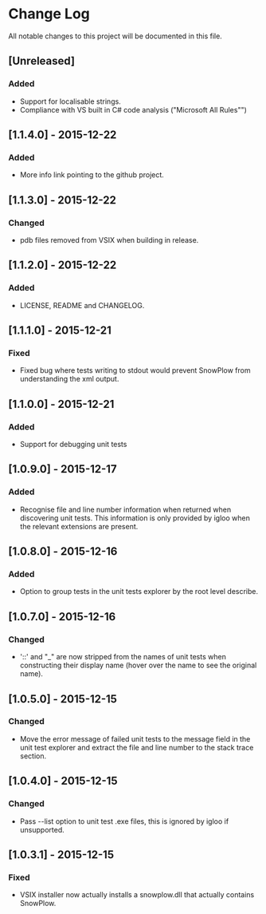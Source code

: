 # Change Log
All notable changes to this project will be documented in this file.

## [Unreleased]
### Added
 - Support for localisable strings.
 - Compliance with VS built in C# code analysis ("Microsoft All Rules"")

## [1.1.4.0] - 2015-12-22
### Added
 - More info link pointing to the github project.

## [1.1.3.0] - 2015-12-22
### Changed
 - pdb files removed from VSIX when building in release.

## [1.1.2.0] - 2015-12-22
### Added
 - LICENSE, README and CHANGELOG.

## [1.1.1.0] - 2015-12-21
### Fixed
 - Fixed bug where tests writing to stdout would prevent SnowPlow from understanding the xml output.

## [1.1.0.0] - 2015-12-21
### Added
 - Support for debugging unit tests

## [1.0.9.0] - 2015-12-17
### Added
 - Recognise file and line number information when returned when discovering unit tests. This information is only provided by igloo when the relevant extensions are present.

## [1.0.8.0] - 2015-12-16
### Added
 - Option to group tests in the unit tests explorer by the root level describe.

## [1.0.7.0] - 2015-12-16
### Changed
 - '::' and "_" are now stripped from the names of unit tests when constructing their display name (hover over the name to see the original name).

## [1.0.5.0] - 2015-12-15
### Changed
 - Move the error message of failed unit tests to the message field in the unit test explorer and extract the file and line number to the stack trace section.

## [1.0.4.0] - 2015-12-15
### Changed
 - Pass --list option to unit test .exe files, this is ignored by igloo if unsupported.

## [1.0.3.1] - 2015-12-15
### Fixed
 - VSIX installer now actually installs a snowplow.dll that actually contains SnowPlow.
